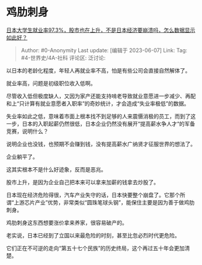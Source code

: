# 鸡肋刺身
[日本大学生就业率97.3%，股市也在上升，不是日本经济要崩溃吗，怎么数据显示如此好？](https://www.zhihu.com/question/604528939/answer/3062154627)

> Author: #0-Anonymity
> Last update: [编辑于 2023-06-07]
> Link:
> Tag: #4-世界史/4A-社科 
> 评论区:
> 泛讨论:

以日本的老龄化程度，年轻人再就业率不高，怕是有些公司会直接自然解体了。

就业率高，问题是初级职位收入低啊。

尽管收入低但极度缺人，又因为家产还能支持啃老导致就业意愿进一步减少、再配和上“只计算有就业意愿者入职率”的奇妙统计，才会造成“失业率极低”的数据。

失业率如此之低，意味着市面上根本找不到足够的人来震慑消极的员工，而到了这一步，日本的入职起薪仍然很低，日本企业仍然没有展开“提高薪水争人才“的军备竞赛，说明什么？

说明企业也没钱，也预期不会赚到钱，没有提高薪水广纳贤才征服世界的想法了。

企业躺平了。

这其实根本不是什么好迹象，反而是恶兆。

股市上升，是因为企业自己把本来可以拿来加薪的钱拿去炒股了。

日本现在经济危险得很，汽车产业失守的话，日本快要整个崩盘了。它那个所谓“上游芯片产业”优势，非常类似“圆珠笔球头钢”，能保住主要是因为善于做鸡肋刺身。

鸡肋刺身这东西想要涨价拿来养家，很容易破产的。

老实说，日本已经到了立国以来最危险的时刻，甚至比忽必烈时代更危险。

它们正在不可逆的走向“第五十七个民族”的历史终局，这个再过五十年会更加清楚。
